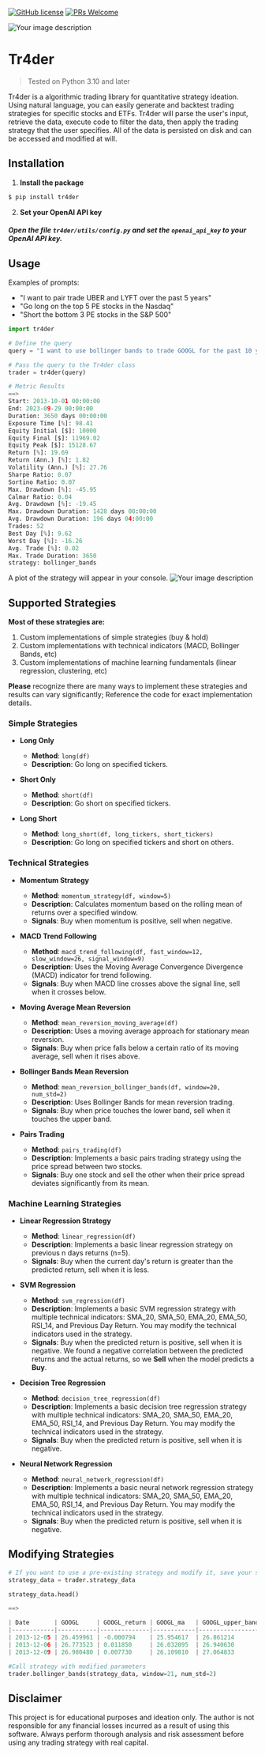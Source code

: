 [![GitHub license](https://img.shields.io/github/license/Naereen/StrapDown.js.svg)](https://github.com/Naereen/StrapDown.js/blob/master/LICENSE)
[![PRs Welcome](https://img.shields.io/badge/PRs-welcome-brightgreen.svg?style=flat-square)](http://makeapullrequest.com)

<picture>
  <source srcset="./tr4der/images/Screenshot 2024-09-13 at 3.51.56 PM.png" media="(prefers-color-scheme: dark)" />
  <img src="./tr4der/images/Screenshot 2024-09-13 at 3.55.14 PM.png" alt="Your image description">
</picture>

# Tr4der

> Tested on Python 3.10 and later

Tr4der is a algorithmic trading library for quantitative strategy ideation. Using natural language, you can easily generate and backtest trading strategies for specific stocks and ETFs. Tr4der will parse the user's input, retrieve the data, execute code to filter the data, then apply the trading strategy that the user specifies. All of the data is persisted on disk and can be accessed and modified at will. 


## Installation


1. **Install the package**

```bash
$ pip install tr4der
```

2. **Set your OpenAI API key**

  ##### Open the file `tr4der/utils/config.py` and set the `openai_api_key` to your OpenAI API key.



## Usage

Examples of prompts:
- "I want to pair trade UBER and LYFT over the past 5 years"
- "Go long on the top 5 PE stocks in the Nasdaq"
- "Short the bottom 3 PE stocks in the S&P 500"


```python
import tr4der

# Define the query
query = "I want to use bollinger bands to trade GOOGL for the past 10 years"

# Pass the query to the Tr4der class
trader = tr4der(query)

# Metric Results
==> 
Start: 2013-10-01 00:00:00
End: 2023-09-29 00:00:00
Duration: 3650 days 00:00:00
Exposure Time [%]: 98.41
Equity Initial [$]: 10000
Equity Final [$]: 11969.02
Equity Peak [$]: 15128.67
Return [%]: 19.69
Return (Ann.) [%]: 1.82
Volatility (Ann.) [%]: 27.76
Sharpe Ratio: 0.07
Sortino Ratio: 0.07
Max. Drawdown [%]: -45.95
Calmar Ratio: 0.04
Avg. Drawdown [%]: -19.45
Max. Drawdown Duration: 1428 days 00:00:00
Avg. Drawdown Duration: 196 days 04:00:00
Trades: 52
Best Day [%]: 9.62
Worst Day [%]: -16.26
Avg. Trade [%]: 0.02
Max. Trade Duration: 3650
strategy: bollinger_bands
```

A plot of the strategy will appear in your console.
<picture>
  <source srcset="./tr4der/images/google_test.png" media="(prefers-color-scheme: dark)" />
  <img src="./tr4der/images/google_test.png" alt="Your image description">
</picture>


## Supported Strategies

**Most of these strategies are:**
1. Custom implementations of simple strategies (buy & hold)
2. Custom implementations with technical indicators (MACD, Bollinger Bands, etc)
3. Custom implementations of machine learning fundamentals (linear regression, clustering, etc)

**Please** recognize there are many ways to implement these strategies and results can vary significantly; Reference the code for exact implementation details.


### Simple Strategies
- **Long Only**
  - **Method**: `long(df)`
  - **Description**: Go long on specified tickers.

- **Short Only**
  - **Method**: `short(df)`
  - **Description**: Go short on specified tickers.

- **Long Short**
  - **Method**: `long_short(df, long_tickers, short_tickers)`
  - **Description**: Go long on specified tickers and short on others.

### Technical Strategies
- **Momentum Strategy**
  - **Method**: `momentum_strategy(df, window=5)`
  - **Description**: Calculates momentum based on the rolling mean of returns over a specified window.
  - **Signals**: Buy when momentum is positive, sell when negative.

- **MACD Trend Following**
  - **Method**: `macd_trend_following(df, fast_window=12, slow_window=26, signal_window=9)`
  - **Description**: Uses the Moving Average Convergence Divergence (MACD) indicator for trend following.
  - **Signals**: Buy when MACD line crosses above the signal line, sell when it crosses below.

- **Moving Average Mean Reversion**
  - **Method**: `mean_reversion_moving_average(df)`
  - **Description**: Uses a moving average approach for stationary mean reversion.
  - **Signals**: Buy when price falls below a certain ratio of its moving average, sell when it rises above.

- **Bollinger Bands Mean Reversion**
  - **Method**: `mean_reversion_bollinger_bands(df, window=20, num_std=2)`
  - **Description**: Uses Bollinger Bands for mean reversion trading.
  - **Signals**: Buy when price touches the lower band, sell when it touches the upper band.

- **Pairs Trading**
  - **Method**: `pairs_trading(df)`
  - **Description**: Implements a basic pairs trading strategy using the price spread between two stocks.
  - **Signals**: Buy one stock and sell the other when their price spread deviates significantly from its mean.

### Machine Learning Strategies
- **Linear Regression Strategy**
  - **Method**: `linear_regression(df)`
  - **Description**: Implements a basic linear regression strategy on previous n days returns (n=5).
  - **Signals**: Buy when the current day's return is greater than the predicted return, sell when it is less.

- **SVM Regression**
  - **Method**: `svm_regression(df)`
  - **Description**: Implements a basic SVM regression strategy with multiple technical indicators: SMA_20, SMA_50, EMA_20, EMA_50, RSI_14, and Previous Day Return. You may modify the technical indicators used in the strategy.
  - **Signals**: Buy when the predicted return is positive, sell when it is negative. We found a negative correlation between the predicted returns and the actual returns, so we **Sell** when the model predicts a **Buy**.

- **Decision Tree Regression**
  - **Method**: `decision_tree_regression(df)`
  - **Description**: Implements a basic decision tree regression strategy with multiple technical indicators: SMA_20, SMA_50, EMA_20, EMA_50, RSI_14, and Previous Day Return. You may modify the technical indicators used in the strategy.
  - **Signals**: Buy when the predicted return is positive, sell when it is negative. 

- **Neural Network Regression**
  - **Method**: `neural_network_regression(df)`
  - **Description**: Implements a basic neural network regression strategy with multiple technical indicators: SMA_20, SMA_50, EMA_20, EMA_50, RSI_14, and Previous Day Return. You may modify the technical indicators used in the strategy.
  - **Signals**: Buy when the predicted return is positive, sell when it is negative.


## Modifying Strategies

```python
# If you want to use a pre-existing strategy and modify it, save your strategy data
strategy_data = trader.strategy_data

strategy_data.head()

==>

| Date       | GOOGL     | GOOGL_return | GOOGL_ma   | GOOGL_upper_band | GOOGL_lower_band | GOOGL_position |
|------------|-----------|--------------|------------|-------------------|-------------------|----------------|
| 2013-12-05 | 26.459961 | -0.000794    | 25.954617  | 26.861214        | 25.048020        | -1.0           |
| 2013-12-06 | 26.773523 | 0.011850     | 26.032095  | 26.940630        | 25.123559        | -1.0           |
| 2013-12-09 | 26.980480 | 0.007730     | 26.109810  | 27.064833        | 25.154786        | -1.0           |

#Call strategy with modified parameters
trader.bollinger_bands(strategy_data, window=21, num_std=2)
```

## Disclaimer

This project is for educational purposes and ideation only. The author is not responsible for any financial losses incurred as a result of using this software. Always perform thorough analysis and risk assessment before using any trading strategy with real capital.
